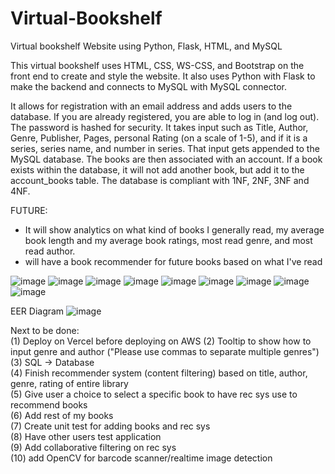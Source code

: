 # Virtual-Bookshelf
Virtual bookshelf Website using Python, Flask, HTML, and MySQL

This virtual bookshelf uses HTML, CSS, WS-CSS, and Bootstrap on the front end to create and style the website. It also uses Python with Flask to make the backend and connects to MySQL with MySQL connector.

It allows for registration with an email address and adds users to the database. If you are already registered, you are able to log in (and log out). The password is hashed for security. It takes input such as Title, Author, Genre, Publisher, Pages, personal Rating (on a scale of 1-5), and if it is a series, series name, and number in series. That input gets appended to the MySQL database. The books are then associated with an account. If a book exists within the database, it will not add another book, but add it to the account_books table. The database is compliant with 1NF, 2NF, 3NF and 4NF. 

FUTURE:
- It will show analytics on what kind of books I generally read, my average book length and my average book ratings, most read genre, and most read author.
- will have a book recommender for future books based on what I've read

![image](https://github.com/Gallo13/Virtual-Bookshelf/assets/54815820/9edf9b2b-a881-489c-8405-c1a0e409bcd9)
![image](https://github.com/Gallo13/Virtual-Bookshelf/assets/54815820/14277c80-b7f8-476c-8b11-796f5a61e547)
![image](https://github.com/Gallo13/Virtual-Bookshelf/assets/54815820/0ce16640-f934-4a2c-9bd8-29ac4960fa32)
![image](https://github.com/Gallo13/Virtual-Bookshelf/assets/54815820/3707fd0f-3d79-479d-91c7-4afc48c1e48f)
![image](https://github.com/Gallo13/Virtual-Bookshelf/assets/54815820/d79f958e-248c-48bb-921b-649438424434)
![image](https://github.com/Gallo13/Virtual-Bookshelf/assets/54815820/7177f3ef-e577-44ce-aa34-01b564258d12)
![image](https://github.com/Gallo13/Virtual-Bookshelf/assets/54815820/c4599664-c833-40e5-a0c2-222c5fcd5f12)
![image](https://github.com/Gallo13/Virtual-Bookshelf/assets/54815820/ba8acd67-ba78-4214-a063-59db6c7048d3)
![image](https://github.com/Gallo13/Virtual-Bookshelf/assets/54815820/6a372335-d4e7-4eba-98ef-91f963a29a5b)

EER Diagram
![image](https://github.com/Gallo13/Virtual-Bookshelf/assets/54815820/cce6f3c4-9425-4bee-9e83-de47e21b464c)


Next to be done: <br>
(1) Deploy on Vercel before deploying on AWS
(2) Tooltip to show how to input genre and author ("Please use commas to separate multiple genres") <br>
(3) SQL -> Database <br>
(4) Finish recommender system (content filtering) based on title, author, genre, rating of entire library <br>
(5) Give user a choice to select a specific book to have rec sys use to recommend books <br>
(6) Add rest of my books <br>
(7) Create unit test for adding books and rec sys <br>
(8) Have other users test application <br>
(9) Add collaborative filtering on rec sys <br>
(10) add OpenCV for barcode scanner/realtime image detection <br>
